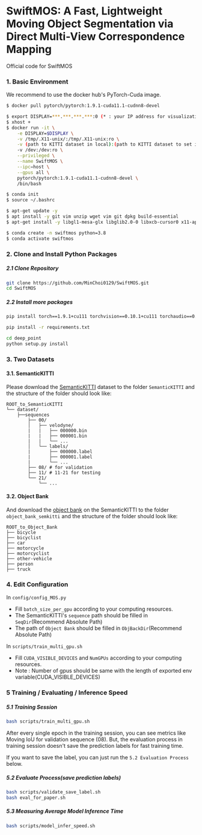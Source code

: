 # **SwiftMOS: A Fast, Lightweight Moving Object Segmentation via Direct Multi-View Correspondence Mapping**

Official code for SwiftMOS

### 1. Basic Environment

We recommend to use the docker hub's PyTorch-Cuda image.
```bash
$ docker pull pytorch/pytorch:1.9.1-cuda11.1-cudnn8-devel

$ export DISPLAY=***.***.***.***:0 (* : your IP address for visualization)
$ xhost +
$ docker run -it \
    -e DISPLAY=$DISPLAY \
    -v /tmp/.X11-unix/:/tmp/.X11-unix:ro \
    -v (path to KITTI dataset in local):(path to KITTI dataset to set in container)
    -v /dev:/dev:ro \
    --privileged \
    --name SwiftMOS \
    --ipc=host \
    --gpus all \
    pytorch/pytorch:1.9.1-cuda11.1-cudnn8-devel \
    /bin/bash

$ conda init
$ source ~/.bashrc

$ apt-get update -y
$ apt install -y git vim unzip wget vim git dpkg build-essential
$ apt-get install -y libgl1-mesa-glx libglib2.0-0 libxcb-cursor0 x11-apps

$ conda create -n swiftmos python=3.8
$ conda activate swiftmos
```

### 2. Clone and Install Python Packages

##### 2.1 Clone Repository
```bash
git clone https://github.com/MinChoi0129/SwiftMOS.git
cd SwiftMOS
```

##### 2.2 Install more packages
```bash
pip install torch==1.9.1+cu111 torchvision==0.10.1+cu111 torchaudio==0.9.1 -f https://download.pytorch.org/whl/torch_stable.html

pip install -r requirements.txt

cd deep_point
python setup.py install
```

### 3. Two Datasets

#### 3.1. SemanticKITTI
Please download the [SemanticKITTI](http://www.semantic-kitti.org/dataset.html#overview) dataset to the folder `SemanticKITTI` and the structure of the folder should look like:

```
ROOT_to_SemanticKITTI
└── dataset/
    ├──sequences
        ├── 00/         
        │   ├── velodyne/
        |   |	├── 000000.bin
        |   |	├── 000001.bin
        |   |	└── ...
        │   └── labels/ 
        |       ├── 000000.label
        |       ├── 000001.label
        |       └── ...
        ├── 08/ # for validation
        ├── 11/ # 11-21 for testing
        └── 21/
	        └── ...
```

#### 3.2. Object Bank
And download the [object bank](https://drive.google.com/file/d/1QdSpkMLixvKQL6QPircbDI_0-GlGwsdj/view?usp=sharing) on the SemanticKITTI to the folder `object_bank_semkitti` and the structure of the folder should look like:

```
ROOT_to_Object_Bank
├── bicycle
├── bicyclist
├── car
├── motorcycle
├── motorcyclist
├── other-vehicle
├── person
├── truck
```

### 4. Edit Configuration

In `config/config_MOS.py`
* Fill `batch_size_per_gpu` according to your computing resources.
* The SemanticKITTI's `sequence` path should be filled in `SeqDir`(Recommend Absolute Path)
* The path of `Object Bank` should be filled in `ObjBackDir`(Recommend Absolute Path)

In `scripts/train_multi_gpu.sh`
* Fill `CUDA_VISIBLE_DEVICES` and `NumGPUs` according to your computing resources.
* Note : Number of gpus should be same with the length of exported env variable(CUDA_VISIBLE_DEVICES)

### 5 Training / Evaluating / Inference Speed


##### 5.1 Training Session

```bash
bash scripts/train_multi_gpu.sh
```

After every single epoch in the training session, you can see metrics like Moving IoU for validation sequence (08). But, the evaluation process in training session doesn't save the prediction labels for fast training time.

If you want to save the label, you can just run the `5.2 Evaluation Process` below.

##### 5.2 Evaluate Process(save prediction labels)

```bash
bash scripts/validate_save_label.sh
bash eval_for_paper.sh
```

##### 5.3 Measuring Average Model Inference Time

```bash
bash scripts/model_infer_speed.sh
```
